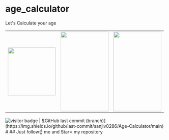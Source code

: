 # age_calculator

Let's Calculate your age

<table>
 <tr>
  <td><img src= "https://firebasestorage.googleapis.com/v0/b/tik-tok-dc867.appspot.com/o/age%2Ficon.png?alt=media&token=5922b002-63aa-4654-9edd-fce000d33b29" width="150" height="150"></td>
  <td><img src = "https://firebasestorage.googleapis.com/v0/b/tik-tok-dc867.appspot.com/o/age%2FWhatsApp%20Image%202021-05-08%20at%207.41.13%20PM.jpeg?alt=media&token=2de96e39-9b18-4def-9d0d-1794ab3ded56" width="150" height="250"></td>
  <td><img src = "https://firebasestorage.googleapis.com/v0/b/tik-tok-dc867.appspot.com/o/age%2FWhatsApp%20Image%202021-05-08%20at%207.41.14%20PM.jpeg?alt=media&token=7eb02159-9eeb-4854-8385-192fb003f962" width="150" height="250"></td>
</tr> 
 </table>
<img src= "https://visitor-badge.laobi.icu/badge?page_id=sanjiv0286/Age-Calculator" alt="visitor badge"/> |  ![GitHub last commit (branch)](https://img.shields.io/github/last-commit/sanjiv0286/Age-Calculator/main)
#
## Just follow☝️ me and Star⭐ my repository 

